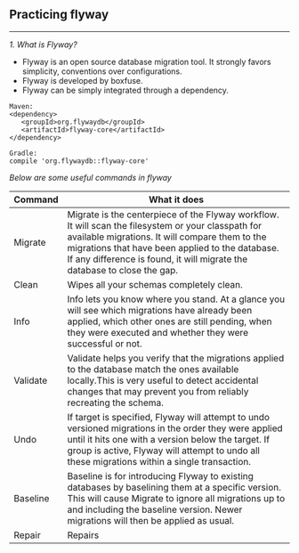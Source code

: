 ## Practicing flyway

---

*1. What is Flyway?*

* Flyway is an open source database migration tool. It strongly favors simplicity, conventions over configurations.
* Flyway is developed by boxfuse.
* Flyway can be simply integrated through a dependency.
```
Maven:
<dependency>
   <groupId>org.flywaydb</groupId>
   <artifactId>flyway-core</artifactId>
</dependency>

Gradle:
compile 'org.flywaydb::flyway-core'
```

*Below are some useful commands in flyway*

|Command|What it does|
|-------|------------|
|Migrate| Migrate is the centerpiece of the Flyway workflow. It will scan the filesystem or your classpath for available migrations. It will compare them to the migrations that have been applied to the database. If any difference is found, it will migrate the database to close the gap.|
|Clean|Wipes all your schemas completely clean.|
|Info|Info lets you know where you stand. At a glance you will see which migrations have already been applied, which other ones are still pending, when they were executed and whether they were successful or not.|
|Validate|Validate helps you verify that the migrations applied to the database match the ones available locally.This is very useful to detect accidental changes that may prevent you from reliably recreating the schema.|
|Undo|If target is specified, Flyway will attempt to undo versioned migrations in the order they were applied until it hits one with a version below the target. If group is active, Flyway will attempt to undo all these migrations within a single transaction.|
|Baseline|Baseline is for introducing Flyway to existing databases by baselining them at a specific version. This will cause Migrate to ignore all migrations up to and including the baseline version. Newer migrations will then be applied as usual.|
|Repair|Repairs|
